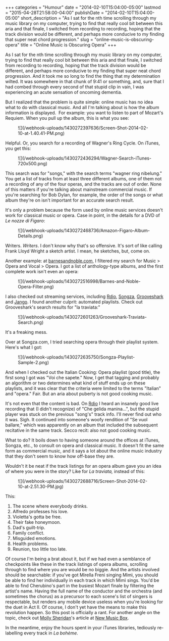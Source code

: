 +++
categories = "Humour"
date = "2014-02-10T15:04:00-05:00"
lastmod = "2015-04-28T21:58:00-04:00"
publishDate = "2014-02-10T15:04:00-05:00"
short_description = "As I sat for the nth time scrolling through my music library on my computer, trying to find that really cool bit between this aria and that finale, I switched from recording to recording, hoping that the track division would be different, and perhaps more conducive to my finding that super neat chord progression."
slug = "online-music-is-obscuring-opera"
title = "Online Music is Obscuring Opera"
+++

As I sat for the nth time scrolling through my music library on my computer, trying to find that really cool bit between this aria and that finale, I switched from recording to recording, hoping that the track division would be different, and perhaps more conducive to my finding that super neat chord progression. And it took me so long to find the thing that my determination wilted. It was somewhere in that chunk of 9:41 or something, and, sure that I had combed through every second of that stupid clip in vain, I was experiencing an acute sensation of oncoming dementia.

But I realized that the problem is quite simple: online music has no idea what to do with classical music. And all I'm talking about is how the album information is displayed.  For example: you want to listen to part of Mozart's Requiem. When you pull up the album, this is what you see:

<figure data-type="image">
![](/webhook-uploads/1430272397636/Screen-Shot-2014-02-10-at-1.40.41-PM.png)
</figure>

Helpful.
Or, you search for a recording of Wagner's Ring Cycle. On iTunes, you get this:

<figure data-type="image">
![](/webhook-uploads/1430272436294/Wagner-Search-iTunes-720x500.png)
</figure>

This search was for "songs," with the search terms "wagner ring nibelung." You get a list of tracks from at least three different albums, one of them not a recording of any of the four operas, and the tracks are out of order. None of this matters if you're talking about mainstream commercial music. If you're searching for Bob Dylan, for example, the order of the songs or what album they're on isn't important for an accurate search result.

It's only a problem because the form used by online music services doesn't work for classical music or opera. Case in point, in the details for a DVD of _Le nozze di Figaro_:

<figure data-type="image">
![](/webhook-uploads/1430272468736/Amazon-Figaro-Album-Details.png)
</figure>

Writers. _Writers_. I don't know why that's so offensive. It's sort of like calling Frank Lloyd Wright a sketch artist. I mean, he sketches, but, come on.

Another example: at [barnesandnoble.com](http://www.barnesandnoble.com/u/Music-CDs-New-Releases-Reviews-Box-Sets/379003222), I filtered my search for Music > Opera and Vocal > Opera. I got a list of anthology-type albums, and the first complete work isn't even an opera:

<figure data-type="image">
![](/webhook-uploads/1430272516998/Barnes-and-Noble-Opera-Filter.png)
</figure>

I also checked out streaming services, including [Rdio](http://www.rdio.com/), [Songza](http://songza.com/), [Grooveshark](http://grooveshark.com/) and [Jango](http://www.jango.com/). I found another culprit: automated playlists. Check out Grooveshark's search results for "la traviata:"

<figure data-type="image">
![](/webhook-uploads/1430272601263/Grooveshark-Traviata-Search.png)
</figure>

It's a freaking mess.

Over at Songza.com, I tried searching opera through their playlist system. Here's what I got:

<figure data-type="image">
![](/webhook-uploads/1430272635750/Songza-Playlist-Sample-2.png)
</figure>

And when I checked out the Italian Cooking: Opera playlist (good title), the first song I got was "Voi che sapete." Now, I get that tagging and probably an algorithm or two determines what kind of stuff ends up on these playlists, and it was clear that the criteria were limited to the terms "Italian" and "opera." Fair. But an aria about puberty is not good cooking music.

It's not even that the content is bad. On [Rdio](https://www.rdio.com/account/signin/) I heard an insanely good live recording that (I didn't recognize) of "Che gelida manina...", but the stupid player was stuck on the previous "song's" track info. I'll never find out who it was. Sigh. It continued into someone's woofy rendition of "Se vuol ballare," which was apparently on an album that included the subsequent recitative in the same track. Secco recit: also not good cooking music.

What to do? It boils down to having someone around the offices at iTunes, Songza, etc., to consult on opera and classical music. It doesn't fit the same form as commercial music, and it says a lot about the online music industry that they don't seem to know how off-base they are.

Wouldn't it be neat if the track listings for an opera album gave you an idea of where you were in the story? Like for _La traviata,_ instead of this:

<figure data-type="image">
![](/webhook-uploads/1430272688716/Screen-Shot-2014-02-10-at-2.51.30-PM.jpg)
</figure>

This:

1.  The scene where everybody drinks.
2.  Alfredo professes his love.
3.  Violetta's gotta be free.
4.  Their fake honeymoon.
5.  Dad's guilt-trip.
6.  Family conflict.
7.  Misguided emotions.
8.  Health problems.
9.  Reunion, too little too late.

Of course I'm being a brat about it, but if we had even a semblance of checkpoints like these in the track listings of opera albums, scrolling through to find where you are would be no biggie. And the artists involved should be searchable: if you've got Mirella Freni singing Mimì, you should be able to find her individually in each track in which Mimì sings. You'd be able to find Cherubino's part in the busiest Mozart finale by filtering the artist's name. Having the full name of the conductor and the orchestra (and sometimes the chorus) as a precursor to each scene's list of singers is respectable, but renders any mobile device useless when you're looking for the duet in Act II.
Of course, I don't yet have the means to make this revolution happen. So this post is officially a rant. For another angle on the topic, check out [Molly Sheridan](http://www.newmusicbox.org/articles/author/MollySheridan/)'s article at [New Music Box](http://www.newmusicbox.org/articles/send-chutes-and-ladders/).

In the meantime, enjoy the hours spent in your iTunes libraries, tediously re-labelling every track in _La bohème._
